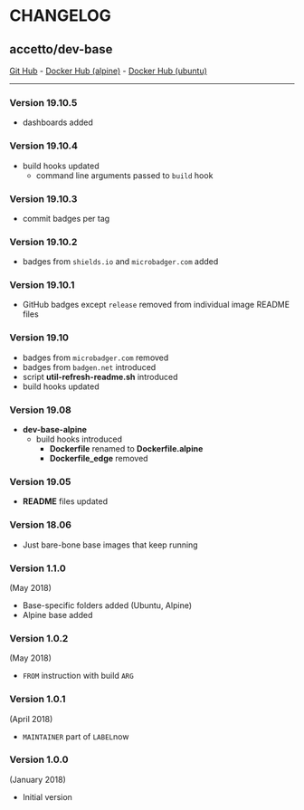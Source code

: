 # CHANGELOG

## accetto/dev-base

[Git Hub][this-github] - [Docker Hub (alpine)][this-docker-alpine] - [Docker Hub (ubuntu)][this-docker-ubuntu]

***

### Version 19.10.5

- dashboards added

### Version 19.10.4

- build hooks updated
  - command line arguments passed to `build` hook

### Version 19.10.3

- commit badges per tag

### Version 19.10.2

- badges from `shields.io` and `microbadger.com` added

### Version 19.10.1

- GitHub badges except `release` removed from individual image README files

### Version 19.10

- badges from `microbadger.com` removed
- badges from `badgen.net` introduced
- script **util-refresh-readme.sh** introduced
- build hooks updated

### Version 19.08

- **dev-base-alpine**
  - build hooks introduced
    - **Dockerfile** renamed to **Dockerfile.alpine**
    - **Dockerfile_edge** removed

### Version 19.05

- **README** files updated

### Version 18.06

- Just bare-bone base images that keep running

### Version 1.1.0

(May 2018)

- Base-specific folders added (Ubuntu, Alpine)
- Alpine base added

### Version 1.0.2

(May 2018)

- `FROM` instruction with build `ARG`

### Version 1.0.1

(April 2018)

- `MAINTAINER` part of `LABEL`now

### Version 1.0.0

(January 2018)

- Initial version

[this-github]: https://github.com/accetto/dev-base
[this-changelog]: https://github.com/accetto/dev-base/blob/master/CHANGELOG.md

[this-docker-alpine]: https://hub.docker.com/r/accetto/dev-base-alpine
[this-docker-ubuntu]: https://hub.docker.com/r/accetto/dev-base-ubuntu
